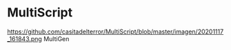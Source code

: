 # MultiScript
https://github.com/casitadelterror/MultiScript/blob/master/imagen/20201117_161843.png
MultiGen
